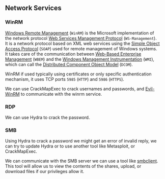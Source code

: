 ## Network Services

### WinRM

[Windows Remote Management](https://docs.microsoft.com/en-us/windows/win32/winrm/portal) (`WinRM`) is the Microsoft implementation of the network protocol [Web Services Management Protocol](https://docs.microsoft.com/en-us/windows/win32/winrm/ws-management-protocol) (`WS-Management`). It is a network protocol based on XML web services using the [Simple Object Access Protocol](https://docs.microsoft.com/en-us/windows/win32/winrm/windows-remote-management-glossary) (`SOAP`) used for remote management of Windows systems. It takes care of the communication between [Web-Based Enterprise Management](https://en.wikipedia.org/wiki/Web-Based_Enterprise_Management) (`WBEM`) and the [Windows Management Instrumentation](https://docs.microsoft.com/en-us/windows/win32/wmisdk/wmi-start-page) (`WMI`), which can call the [Distributed Component Object Model](https://docs.microsoft.com/en-us/openspecs/windows_protocols/ms-dcom/4a893f3d-bd29-48cd-9f43-d9777a4415b0) (`DCOM`).

WinRM if used typically using certificates or only specific authentication mechanism, it uses TCP ports `5985` (`HTTP`) and `5986` (`HTTPS`).

We can use CrackMapExec to crack usernames and passwords, and [Evil-WinRM](https://github.com/Hackplayers/evil-winrm) to communicate with the winrm service.

### RDP

We can use Hydra to crack the password.

### SMB

Using Hydra to crack a password we might get an error of invalid reply, we can try to update Hydra or to use another tool like Metasploit, or CrackMapExec.

We can communicate with the SMB server we can use a tool like [smbclient](https://www.samba.org/samba/docs/current/man-html/smbclient.1.html). This tool will allow us to view the contents of the shares, upload, or download files if our privileges allow it.